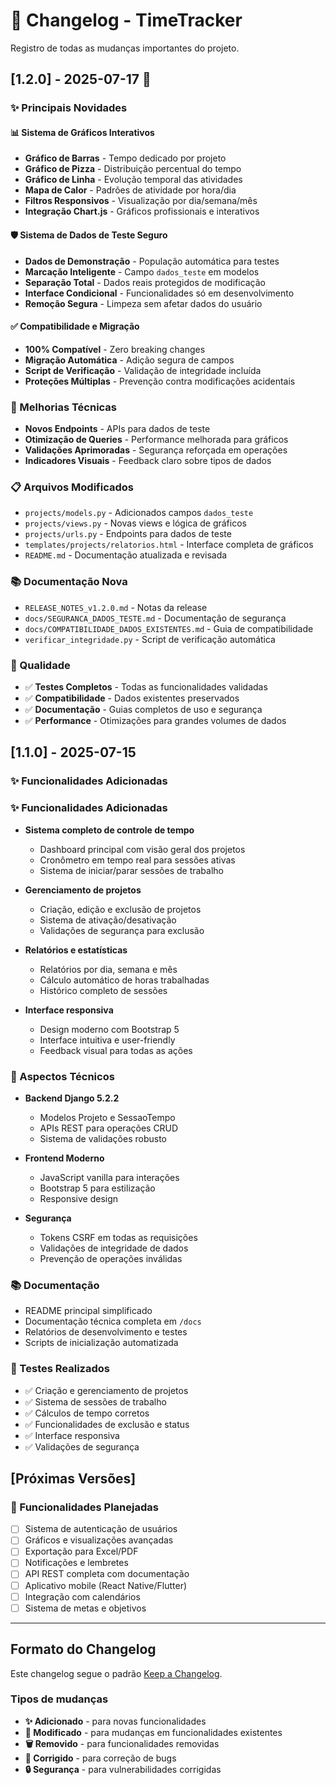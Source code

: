 # 📝 Changelog - TimeTracker

Registro de todas as mudanças importantes do projeto.

## [1.2.0] - 2025-07-17 🚀

### ✨ Principais Novidades

#### 📊 Sistema de Gráficos Interativos
- **Gráfico de Barras** - Tempo dedicado por projeto
- **Gráfico de Pizza** - Distribuição percentual do tempo
- **Gráfico de Linha** - Evolução temporal das atividades
- **Mapa de Calor** - Padrões de atividade por hora/dia
- **Filtros Responsivos** - Visualização por dia/semana/mês
- **Integração Chart.js** - Gráficos profissionais e interativos

#### 🛡️ Sistema de Dados de Teste Seguro
- **Dados de Demonstração** - População automática para testes
- **Marcação Inteligente** - Campo `dados_teste` em modelos
- **Separação Total** - Dados reais protegidos de modificação
- **Interface Condicional** - Funcionalidades só em desenvolvimento
- **Remoção Segura** - Limpeza sem afetar dados do usuário

#### ✅ Compatibilidade e Migração
- **100% Compatível** - Zero breaking changes
- **Migração Automática** - Adição segura de campos
- **Script de Verificação** - Validação de integridade incluída
- **Proteções Múltiplas** - Prevenção contra modificações acidentais

### 🔧 Melhorias Técnicas
- **Novos Endpoints** - APIs para dados de teste
- **Otimização de Queries** - Performance melhorada para gráficos
- **Validações Aprimoradas** - Segurança reforçada em operações
- **Indicadores Visuais** - Feedback claro sobre tipos de dados

### 📋 Arquivos Modificados
- `projects/models.py` - Adicionados campos `dados_teste`
- `projects/views.py` - Novas views e lógica de gráficos
- `projects/urls.py` - Endpoints para dados de teste
- `templates/projects/relatorios.html` - Interface completa de gráficos
- `README.md` - Documentação atualizada e revisada

### 📚 Documentação Nova
- `RELEASE_NOTES_v1.2.0.md` - Notas da release
- `docs/SEGURANCA_DADOS_TESTE.md` - Documentação de segurança
- `docs/COMPATIBILIDADE_DADOS_EXISTENTES.md` - Guia de compatibilidade
- `verificar_integridade.py` - Script de verificação automática

### 🎯 Qualidade
- ✅ **Testes Completos** - Todas as funcionalidades validadas
- ✅ **Compatibilidade** - Dados existentes preservados
- ✅ **Documentação** - Guias completos de uso e segurança
- ✅ **Performance** - Otimizações para grandes volumes de dados

## [1.1.0] - 2025-07-15

### ✨ Funcionalidades Adicionadas

### ✨ Funcionalidades Adicionadas
- **Sistema completo de controle de tempo**
  - Dashboard principal com visão geral dos projetos
  - Cronômetro em tempo real para sessões ativas
  - Sistema de iniciar/parar sessões de trabalho

- **Gerenciamento de projetos**
  - Criação, edição e exclusão de projetos
  - Sistema de ativação/desativação
  - Validações de segurança para exclusão

- **Relatórios e estatísticas**
  - Relatórios por dia, semana e mês
  - Cálculo automático de horas trabalhadas
  - Histórico completo de sessões

- **Interface responsiva**
  - Design moderno com Bootstrap 5
  - Interface intuitiva e user-friendly
  - Feedback visual para todas as ações

### 🔧 Aspectos Técnicos
- **Backend Django 5.2.2**
  - Modelos Projeto e SessaoTempo
  - APIs REST para operações CRUD
  - Sistema de validações robusto

- **Frontend Moderno**
  - JavaScript vanilla para interações
  - Bootstrap 5 para estilização
  - Responsive design

- **Segurança**
  - Tokens CSRF em todas as requisições
  - Validações de integridade de dados
  - Prevenção de operações inválidas

### 📚 Documentação
- README principal simplificado
- Documentação técnica completa em `/docs`
- Relatórios de desenvolvimento e testes
- Scripts de inicialização automatizada

### 🧪 Testes Realizados
- ✅ Criação e gerenciamento de projetos
- ✅ Sistema de sessões de trabalho
- ✅ Cálculos de tempo corretos
- ✅ Funcionalidades de exclusão e status
- ✅ Interface responsiva
- ✅ Validações de segurança

## [Próximas Versões]

### 🎯 Funcionalidades Planejadas
- [ ] Sistema de autenticação de usuários
- [ ] Gráficos e visualizações avançadas
- [ ] Exportação para Excel/PDF
- [ ] Notificações e lembretes
- [ ] API REST completa com documentação
- [ ] Aplicativo mobile (React Native/Flutter)
- [ ] Integração com calendários
- [ ] Sistema de metas e objetivos

---

## Formato do Changelog

Este changelog segue o padrão [Keep a Changelog](https://keepachangelog.com/pt-BR/1.0.0/).

### Tipos de mudanças
- **✨ Adicionado** - para novas funcionalidades
- **🔄 Modificado** - para mudanças em funcionalidades existentes  
- **🗑️ Removido** - para funcionalidades removidas
- **🐛 Corrigido** - para correção de bugs
- **🔒 Segurança** - para vulnerabilidades corrigidas
